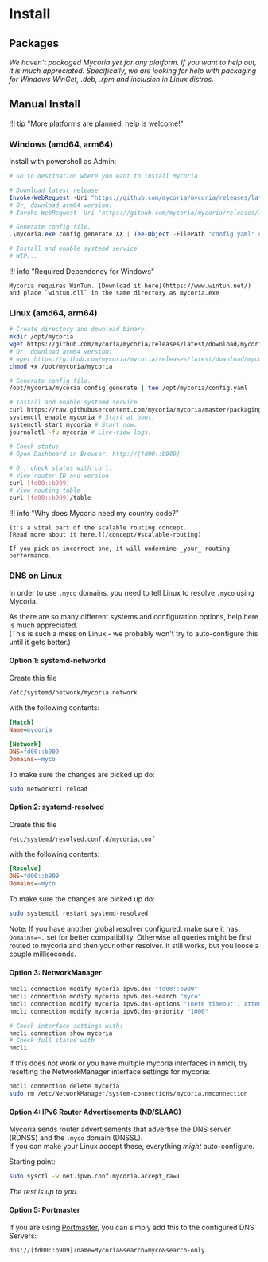 # Install

## Packages

_We haven't packaged Mycoria yet for any platform. If you want to help out, it is much appreciated. Specifically, we are looking for help with packaging for Windows WinGet, .deb, .rpm and inclusion in Linux distros._

## Manual Install

!!! tip "More platforms are planned, help is welcome!"

### Windows (amd64, arm64)

Install with powershell as Admin:

``` powershell
# Go to destination where you want to install Mycoria

# Download latest release
Invoke-WebRequest -Uri "https://github.com/mycoria/mycoria/releases/latest/download/mycoria_windows_amd64.exe" -OutFile "mycoria.exe"
# Or, download arm64 version:
# Invoke-WebRequest -Uri "https://github.com/mycoria/mycoria/releases/latest/download/mycoria_windows_arm64.exe" -OutFile "mycoria.exe"

# Generate config file.
.\mycoria.exe config generate XX | Tee-Object -FilePath "config.yaml" # Replace XX with your country code.

# Install and enable systemd service
# WIP...
```

!!! info "Required Dependency for Windows"

    Mycoria requires WinTun. [Download it here](https://www.wintun.net/) and place `wintun.dll` in the same directory as mycoria.exe

### Linux (amd64, arm64)

``` sh
# Create directory and download binary.
mkdir /opt/mycoria
wget https://github.com/mycoria/mycoria/releases/latest/download/mycoria_linux_amd64 -O /opt/mycoria/mycoria
# Or, download arm64 version:
# wget https://github.com/mycoria/mycoria/releases/latest/download/mycoria_linux_arm64 -O /opt/mycoria/mycoria
chmod +x /opt/mycoria/mycoria

# Generate config file.
/opt/mycoria/mycoria config generate | tee /opt/mycoria/config.yaml

# Install and enable systemd service
curl https://raw.githubusercontent.com/mycoria/mycoria/master/packaging/mycoria.service | sudo tee /etc/systemd/system/mycoria.service
systemctl enable mycoria # Start at boot.
systemctl start mycoria # Start now.
journalctl -fu mycoria # Live-view logs.

# Check status
# Open Dashboard in Browser: http://[fd00::b909]

# Or, check status with curl:
# View router ID and version
curl [fd00::b909]
# View routing table
curl [fd00::b909]/table
```

!!! info "Why does Mycoria need my country code?"

    It's a vital part of the scalable routing concept.  
    [Read more about it here.](/concept/#scalable-routing)
    
    If you pick an incorrect one, it will undermine _your_ routing performance.

### DNS on Linux

In order to use `.myco` domains, you need to tell Linux to resolve `.myco` using Mycoria.

As there are so many different systems and configuration options, help here is much appreciated.  
(This is such a mess on Linux - we probably won't try to auto-configure this until it gets better.)

#### Option 1: systemd-networkd

Create this file

``` sh
/etc/systemd/network/mycoria.network
```

with the following contents:

``` ini
[Match]
Name=mycoria

[Network]
DNS=fd00::b909
Domains=~myco
```

To make sure the changes are picked up do:

```sh
sudo networkctl reload
```

#### Option 2: systemd-resolved

Create this file

``` sh
/etc/systemd/resolved.conf.d/mycoria.conf
```

with the following contents:

``` ini
[Resolve]
DNS=fd00::b909
Domains=~myco
```

To make sure the changes are picked up do:

```sh
sudo systemctl restart systemd-resolved
```

Note: If you have another global resolver configured, make sure it has `Domains=~.` set for better compatibility. Otherwise all queries might be first routed to mycoria and then your other resolver. It still works, but you loose a couple milliseconds.

#### Option 3: NetworkManager

``` sh
nmcli connection modify mycoria ipv6.dns "fd00::b909"
nmcli connection modify mycoria ipv6.dns-search "myco"
nmcli connection modify mycoria ipv6.dns-options "inet6 timeout:1 attempts:1"
nmcli connection modify mycoria ipv6.dns-priority "1000"

# Check interface settings with:
nmcli connection show mycoria
# Check full status with
nmcli
```

If this does not work or you have multiple mycoria interfaces in nmcli, try resetting the NetworkManager interface settings for mycoria:

``` sh
nmcli connection delete mycoria
sudo rm /etc/NetworkManager/system-connections/mycoria.nmconnection
```

#### Option 4: IPv6 Router Advertisements (ND/SLAAC)

Mycoria sends router advertisements that advertise the DNS server (RDNSS) and the `.myco` domain (DNSSL).  
If you can make your Linux accept these, everything _might_ auto-configure.

Starting point:  

``` sh
sudo sysctl -w net.ipv6.conf.mycoria.accept_ra=1
```

_The rest is up to you._

#### Option 5: Portmaster

If you are using [Portmaster](https://safing.io/), you can simply add this to the configured DNS Servers:

``` urlencoded
dns://[fd00::b909]?name=Mycoria&search=myco&search-only
```
